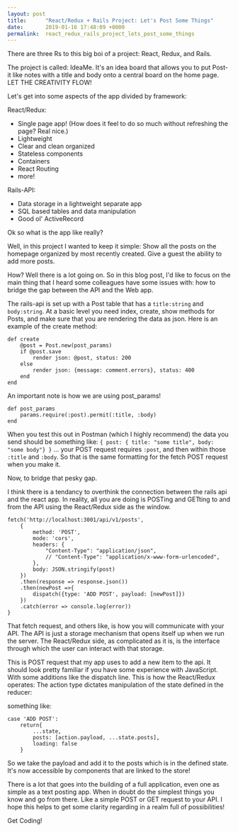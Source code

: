 ```yaml
---
layout: post
title:      "React/Redux + Rails Project: Let's Post Some Things"
date:       2019-01-16 17:48:09 +0000
permalink:  react_redux_rails_project_lets_post_some_things
---
```



There are three Rs to this big boi of a project: React, Redux, and Rails.

The project is called: IdeaMe. It's an idea board that allows you to put Post-it like notes with a title and body onto a central board on the home page. LET THE CREATIVITY FLOW!

Let's get into some aspects of the app divided by framework:

React/Redux:
- Single page app! (How does it feel to do so much without refreshing the page? Real nice.)
- Lightweight
- Clear and clean organized
- Stateless components
- Containers
- React Routing
- more!

Rails-API:
- Data storage in a lightweight separate app
- SQL based tables and data manipulation
- Good ol' ActiveRecord

Ok so what is the app like really?

Well, in this project I wanted to keep it simple: Show all the posts on the homepage organized by most recently created. Give a guest the ability to add more posts.

How? Well there is a lot going on. So in this blog post, I'd like to focus on the main thing that I heard some colleagues have some issues with: how to bridge the gap between the API and the Web app.

The rails-api is set up with a Post table that has a `title:string` and `body:string`. At a basic level you need index, create, show methods for Posts, and make sure that you are rendering the data as json.
Here is an example of the create method:

```
def create
    @post = Post.new(post_params)
    if @post.save 
        render json: @post, status: 200
    else
        render json: {message: comment.errors}, status: 400    
    end
end    
```

An important note is how we are using post_params!
```
def post_params
    params.require(:post).permit(:title, :body)
end
```

When you test this out in Postman (which I highly recommend) the data you send should be something like:
`{ post: { title: "some title", body: "some body"} }` 
... your POST request requires `:post`, and then within those `:title` and `:body`. So that is the same formatting for the fetch POST request when you make it.

Now, to bridge that pesky gap.

I think there is a tendancy to overthink the connection between the rails api and the react app. In reality, all you are doing is POSTing and GETting to and from the API using the React/Redux side as the window. 

	

```
fetch('http://localhost:3001/api/v1/posts',
    {
        method: 'POST',
        mode: 'cors',
        headers: {
            "Content-Type": "application/json",
            // "Content-Type": "application/x-www-form-urlencoded",
        },
        body: JSON.stringify(post)
    })
    .then(response => response.json())
    .then(newPost =>{ 
        dispatch({type: 'ADD POST', payload: [newPost]})
    })
    .catch(error => console.log(error))
} 
```
		
		
That fetch request, and others like, is how you will communicate with your API. The API is just a storage mechanism that opens itself up when we run the server. The React/Redux side, as complicated as it is, is the interface through which the user can interact with that storage. 
    
This is POST request that my app uses to add a new item to the api. It should look pretty familiar if you have some experience with JavaScript. With some additions like the dispatch line. This is how the React/Redux operates: The action type dictates manipulation of the state defined in the reducer:

something like:
	
``` 
case 'ADD POST':
    return{
        ...state,
        posts: [action.payload, ...state.posts],
        loading: false
    }
```
                    
So we take the payload and add it to the posts which is in the defined state. It's now accessible by components that are linked to the store! 
        
There is a lot that goes into the building of a full application, even one as simple as a text posting app. 
When in doubt do the simplest things you know and go from there. Like a simple POST or GET request to your API. I hope this helps to get some clarity regarding in a realm full of possibilities!

Get Coding!
		
	
	

		



